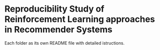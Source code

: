 # Reproducibility Study of Reinforcement Learning approaches in Recommender Systems
Each folder as its own README file with detailed istructions.
